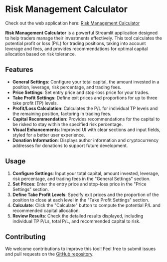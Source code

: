 # Risk Management Calculator

Check out the web application here: [Risk Management Calculator](https://plcalculator.streamlit.app/)

**Risk Management Calculator** is a powerful Streamlit application designed to help traders manage their investments effectively. This tool calculates the potential profit or loss (P/L) for trading positions, taking into account leverage and fees, and provides recommendations for optimal capital allocation based on risk tolerance.

## Features

- **General Settings**: Configure your total capital, the amount invested in a position, leverage, risk percentage, and trading fees.
- **Price Settings**: Set entry price and stop-loss price for your trades.
- **Take Profit Settings**: Define exit prices and proportions for up to three take profit (TP) levels.
- **Profit/Loss Calculation**: Calculates the P/L for individual TP levels and the remaining position, factoring in trading fees.
- **Capital Recommendation**: Provides recommendations for the capital to be risked to stay within the specified risk percentage.
- **Visual Enhancements**: Improved UI with clear sections and input fields, styled for a better user experience.
- **Donation Information**: Displays author information and cryptocurrency addresses for donations to support future development.

## Usage

1. **Configure Settings**: Input your total capital, amount invested, leverage, risk percentage, and trading fees in the "General Settings" section.
2. **Set Prices**: Enter the entry price and stop-loss price in the "Price Settings" section.
3. **Define Take Profit Levels**: Specify exit prices and the proportion of the position to close at each level in the "Take Profit Settings" section.
4. **Calculate**: Click the "Calculate" button to compute the potential P/L and recommended capital allocation.
5. **Review Results**: Check the detailed results displayed, including individual TP P/Ls, total P/L, and recommended capital to risk.

## Contributing

We welcome contributions to improve this tool! Feel free to submit issues and pull requests on the [GitHub repository](https://github.com/yourusername/risk-management-calculator).
